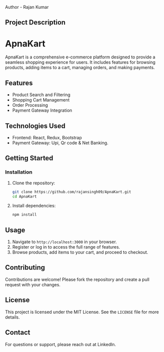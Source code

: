 Author - Rajan Kumar

## Project Description

# ApnaKart

ApnaKart is a comprehensive e-commerce platform designed to provide a seamless shopping experience for users. It includes features for browsing products, adding items to a cart, managing orders, and making payments.

## Features

- Product Search and Filtering
- Shopping Cart Management
- Order Processing
- Payment Gateway Integration

## Technologies Used

- Frontend: React, Redux, Bootstrap
- Payment Gateway: Upi, Qr code & Net Banking.

## Getting Started

### Installation

1. Clone the repository:
    ```sh
    git clone https://github.com/rajansingh09/ApnaKart.git
    cd ApnaKart
    ```

2. Install dependencies:
    ```sh
    npm install
    ```
    
## Usage

1. Navigate to `http://localhost:3000` in your browser.
2. Register or log in to access the full range of features.
3. Browse products, add items to your cart, and proceed to checkout.

## Contributing

Contributions are welcome! Please fork the repository and create a pull request with your changes.

## License

This project is licensed under the MIT License. See the `LICENSE` file for more details.

## Contact

For questions or support, please reach out at LinkedIn.

